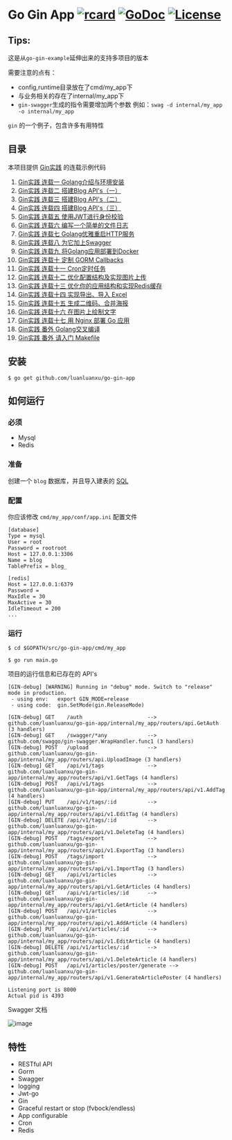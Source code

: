# Go Gin App [![rcard](https://goreportcard.com/badge/github.com/luanluanxu/go-gin-app)](https://goreportcard.com/report/github.com/luanluanxu/go-gin-app) [![GoDoc](http://img.shields.io/badge/go-documentation-blue.svg?style=flat-square)](https://godoc.org/github.com/luanluanxu/go-gin-app) [![License](http://img.shields.io/badge/license-mit-blue.svg?style=flat-square)](https://raw.githubusercontent.com/EDDYCJY/go-gin-app/master/LICENSE)

## Tips:

这是从`go-gin-example`延伸出来的支持多项目的版本

需要注意的点有：
- config,runtime目录放在了cmd/my_app下
- 与业务相关的存在了internal/my_app下
- `gin-swagger`生成的指令需要增加两个参数 例如：`swag -d internal/my_app -o internal/my_app`

`gin` 的一个例子，包含许多有用特性

## 目录

本项目提供 [Gin实践](https://segmentfault.com/a/1190000013297625) 的连载示例代码

1. [Gin实践 连载一 Golang介绍与环境安装](https://book.eddycjy.com/golang/gin/install.html)
2. [Gin实践 连载二 搭建Blog API's（一）](https://book.eddycjy.com/golang/gin/api-01.html)
3. [Gin实践 连载三 搭建Blog API's（二）](https://book.eddycjy.com/golang/gin/api-02.html)
4. [Gin实践 连载四 搭建Blog API's（三）](https://book.eddycjy.com/golang/gin/api-03.html)
5. [Gin实践 连载五 使用JWT进行身份校验](https://book.eddycjy.com/golang/gin/jwt.html)
6. [Gin实践 连载六 编写一个简单的文件日志](https://book.eddycjy.com/golang/gin/log.html)
7. [Gin实践 连载七 Golang优雅重启HTTP服务](https://book.eddycjy.com/golang/gin/reload-http.html)
8. [Gin实践 连载八 为它加上Swagger](https://book.eddycjy.com/golang/gin/swagger.html)
9. [Gin实践 连载九 将Golang应用部署到Docker](https://book.eddycjy.com/golang/gin/golang-docker.html)
10. [Gin实践 连载十 定制 GORM Callbacks](https://book.eddycjy.com/golang/gin/gorm-callback.html)
11. [Gin实践 连载十一 Cron定时任务](https://book.eddycjy.com/golang/gin/cron.html)
12. [Gin实践 连载十二 优化配置结构及实现图片上传](https://book.eddycjy.com/golang/gin/config-upload.html)
13. [Gin实践 连载十三 优化你的应用结构和实现Redis缓存](https://book.eddycjy.com/golang/gin/application-redis.html)
14. [Gin实践 连载十四 实现导出、导入 Excel](https://book.eddycjy.com/golang/gin/excel.html)
15. [Gin实践 连载十五 生成二维码、合并海报](https://book.eddycjy.com/golang/gin/image.html)
16. [Gin实践 连载十六 在图片上绘制文字](https://book.eddycjy.com/golang/gin/font.html)
17. [Gin实践 连载十七 用 Nginx 部署 Go 应用](https://book.eddycjy.com/golang/gin/nginx.html)
18. [Gin实践 番外 Golang交叉编译](https://book.eddycjy.com/golang/gin/cgo.html)
19. [Gin实践 番外 请入门 Makefile](https://book.eddycjy.com/golang/gin/makefile.html)

## 安装
```
$ go get github.com/luanluanxu/go-gin-app
```

## 如何运行

### 必须

- Mysql
- Redis

### 准备

创建一个 `blog` 数据库，并且导入建表的 [SQL](https://github.com/EDDYCJY/go-gin-example/blob/master/docs/sql/blog.sql)

### 配置

你应该修改 `cmd/my_app/conf/app.ini` 配置文件

```
[database]
Type = mysql
User = root
Password = rootroot
Host = 127.0.0.1:3306
Name = blog
TablePrefix = blog_

[redis]
Host = 127.0.0.1:6379
Password =
MaxIdle = 30
MaxActive = 30
IdleTimeout = 200
...
```


### 运行
```
$ cd $GOPATH/src/go-gin-app/cmd/my_app

$ go run main.go 
```

项目的运行信息和已存在的 API's

```
[GIN-debug] [WARNING] Running in "debug" mode. Switch to "release" mode in production.
 - using env:	export GIN_MODE=release
 - using code:	gin.SetMode(gin.ReleaseMode)

[GIN-debug] GET    /auth                     --> github.com/luanluanxu/go-gin-app/internal/my_app/routers/api.GetAuth (3 handlers)
[GIN-debug] GET    /swagger/*any             --> github.com/swaggo/gin-swagger.WrapHandler.func1 (3 handlers)
[GIN-debug] POST   /upload                   --> github.com/luanluanxu/go-gin-app/internal/my_app/routers/api.UploadImage (3 handlers)
[GIN-debug] GET    /api/v1/tags              --> github.com/luanluanxu/go-gin-app/internal/my_app/routers/api/v1.GetTags (4 handlers)
[GIN-debug] POST   /api/v1/tags              --> github.com/luanluanxu/go-gin-app/internal/my_app/routers/api/v1.AddTag (4 handlers)
[GIN-debug] PUT    /api/v1/tags/:id          --> github.com/luanluanxu/go-gin-app/internal/my_app/routers/api/v1.EditTag (4 handlers)
[GIN-debug] DELETE /api/v1/tags/:id          --> github.com/luanluanxu/go-gin-app/internal/my_app/routers/api/v1.DeleteTag (4 handlers)
[GIN-debug] POST   /tags/export              --> github.com/luanluanxu/go-gin-app/internal/my_app/routers/api/v1.ExportTag (3 handlers)
[GIN-debug] POST   /tags/import              --> github.com/luanluanxu/go-gin-app/internal/my_app/routers/api/v1.ImportTag (3 handlers)
[GIN-debug] GET    /api/v1/articles          --> github.com/luanluanxu/go-gin-app/internal/my_app/routers/api/v1.GetArticles (4 handlers)
[GIN-debug] GET    /api/v1/articles/:id      --> github.com/luanluanxu/go-gin-app/internal/my_app/routers/api/v1.GetArticle (4 handlers)
[GIN-debug] POST   /api/v1/articles          --> github.com/luanluanxu/go-gin-app/internal/my_app/routers/api/v1.AddArticle (4 handlers)
[GIN-debug] PUT    /api/v1/articles/:id      --> github.com/luanluanxu/go-gin-app/internal/my_app/routers/api/v1.EditArticle (4 handlers)
[GIN-debug] DELETE /api/v1/articles/:id      --> github.com/luanluanxu/go-gin-app/internal/my_app/routers/api/v1.DeleteArticle (4 handlers)
[GIN-debug] POST   /api/v1/articles/poster/generate --> github.com/luanluanxu/go-gin-app/internal/my_app/routers/api/v1.GenerateArticlePoster (4 handlers)

Listening port is 8000
Actual pid is 4393
```
Swagger 文档

![image](https://i.imgur.com/bVRLTP4.jpg)

## 特性

- RESTful API
- Gorm
- Swagger
- logging
- Jwt-go
- Gin
- Graceful restart or stop (fvbock/endless)
- App configurable
- Cron
- Redis
